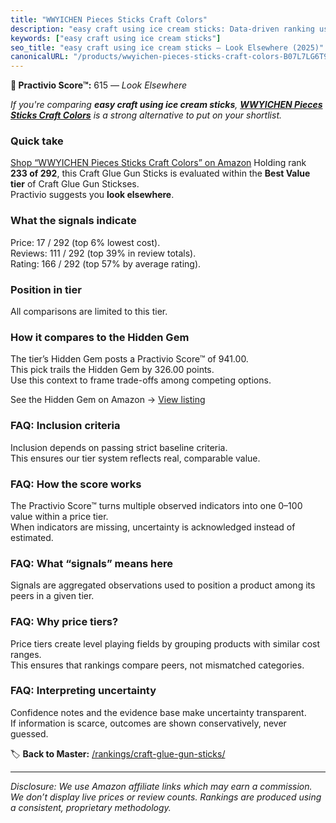 ```yaml
---
title: "WWYICHEN Pieces Sticks Craft Colors"
description: "easy craft using ice cream sticks: Data-driven ranking using the Practivio Score™. Positioned by quality, value, demand, findability, momentum."
keywords: ["easy craft using ice cream sticks"]
seo_title: "easy craft using ice cream sticks — Look Elsewhere (2025)"
canonicalURL: "/products/wwyichen-pieces-sticks-craft-colors-B07L7LG6T9/"
---
```


**🚫 Practivio Score™:** 615 — _Look Elsewhere_


*If you're comparing **easy craft using ice cream sticks**, **[WWYICHEN Pieces Sticks Craft Colors](https://www.amazon.com/dp/B07L7LG6T9?tag=practivio-20)** is a strong alternative to put on your shortlist.*
### Quick take
[Shop “WWYICHEN Pieces Sticks Craft Colors” on Amazon](https://www.amazon.com/dp/B07L7LG6T9?tag=practivio-20)
Holding rank **233 of 292**, this Craft Glue Gun Sticks is evaluated within the **Best Value tier** of Craft Glue Gun Stickses.  
Practivio suggests you **look elsewhere**.

### What the signals indicate
Price: 17 / 292 (top 6% lowest cost).  
Reviews: 111 / 292 (top 39% in review totals).  
Rating: 166 / 292 (top 57% by average rating).  

### Position in tier
All comparisons are limited to this tier.

### How it compares to the Hidden Gem
The tier’s Hidden Gem posts a Practivio Score™ of 941.00.  
This pick trails the Hidden Gem by 326.00 points.  
Use this context to frame trade-offs among competing options.  

See the Hidden Gem on Amazon → [View listing](https://www.amazon.com/dp/B06W2NBCW5?tag=practivio-20)

### FAQ: Inclusion criteria
Inclusion depends on passing strict baseline criteria.  
This ensures our tier system reflects real, comparable value.

### FAQ: How the score works
The Practivio Score™ turns multiple observed indicators into one 0–100 value within a price tier.  
When indicators are missing, uncertainty is acknowledged instead of estimated.

### FAQ: What “signals” means here
Signals are aggregated observations used to position a product among its peers in a given tier.

### FAQ: Why price tiers?
Price tiers create level playing fields by grouping products with similar cost ranges.  
This ensures that rankings compare peers, not mismatched categories.

### FAQ: Interpreting uncertainty
Confidence notes and the evidence base make uncertainty transparent.  
If information is scarce, outcomes are shown conservatively, never guessed.


🏷️ **Back to Master:** [/rankings/craft-glue-gun-sticks/](/rankings/craft-glue-gun-sticks/)

---
_Disclosure: We use Amazon affiliate links which may earn a commission. We don’t display live prices or review counts. Rankings are produced using a consistent, proprietary methodology._
